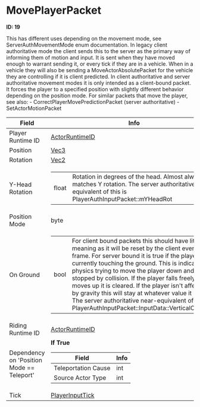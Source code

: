 # MovePlayerPacket

__ID: 19__

This has different uses depending on the movement mode, see ServerAuthMovementMode enum documentation. In legacy client authoritative mode the client sends this to the server as the primary way of informing them of motion and input. It is sent when they have moved enough to warrant sending it, or every tick if they are in a vehicle. When in a vehicle they will also be sending a MoveActorAbsolutePacket for the vehicle they are controlling if it is client predicted. In client authoritative and server authoritative movement modes it is only intended as a client-bound packet. It forces the player to a specified position with slightly different behavior depending on the position mode. For similar packets that move the player, see also: - CorrectPlayerMovePredictionPacket (server authoritative) - SetActorMotionPacket

<table><thead><tr><th>Field</th><th>Info</th></tr></thead><tbody>
<tr><td>Player Runtime ID</td><td><a href="../types/ActorRuntimeID.md">ActorRuntimeID</a></td></tr>
<tr><td>Position</td><td><a href="../types/Vec3.md">Vec3</a></td></tr>
<tr><td>Rotation</td><td><a href="../types/Vec2.md">Vec2</a></td></tr>
<tr><td>Y-Head Rotation</td><td><table><tbody><tr><td>float</td><td>Rotation in degrees of the head. Almost always matches Y rotation. The server authoritative equivalent of this is PlayerAuthInputPacket::mYHeadRot</td></tr></tbody></table></td></tr>
<tr><td>Position Mode</td><td>byte</td></tr>
<tr><td>On Ground</td><td><table><tbody><tr><td>bool</td><td>For client bound packets this should have little meaning as it will be reset by the client every frame. For server bound it is true if the player is currently touching the ground. This is indicated by physics trying to move the player down and being stopped by collision. If the player falls freely or moves up it is cleared. If the player isn't affected by gravity this will stay at whatever value it had. The server authoritative near-equivalent of this is PlayerAuthInputPacket::InputData::VerticalCollision</td></tr></tbody></table></td></tr>
<tr><td>Riding Runtime ID</td><td><a href="../types/ActorRuntimeID.md">ActorRuntimeID</a></td></tr>
<tr><td>Dependency on 'Position Mode == Teleport'</td><td><b>If True</b><br>
  <table><thead><tr><th>Field</th><th>Info</th></tr></thead><tbody>
  <tr><td>Teleportation Cause</td><td>int</td></tr>
  <tr><td>Source Actor Type</td><td>int</td></tr>
  </tbody></table></td></tr>
<tr><td>Tick</td><td><a href="../types/PlayerInputTick.md">PlayerInputTick</a></td></tr>
</tbody></table>